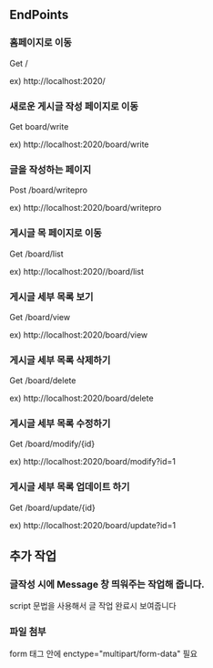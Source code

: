 ## EndPoints

### 홈페이지로 이동

Get /

ex) http://localhost:2020/

### 새로운 게시글 작성 페이지로 이동

Get board/write

ex) http://localhost:2020/board/write

### 글을 작성하는 페이지

Post /board/writepro

ex) http://localhost:2020/board/writepro

### 게시글 목 페이지로 이동

Get /board/list

ex) http://localhost:2020//board/list

### 게시글 세부 목록 보기

Get /board/view

ex) http://localhost:2020/board/view

### 게시글 세부 목록 삭제하기

Get /board/delete

ex) http://localhost:2020/board/delete

### 게시글 세부 목록 수정하기

Get /board/modify/{id}

ex) http://localhost:2020/board/modify?id=1

### 게시글 세부 목록 업데이트 하기

Get /board/update/{id}

ex) http://localhost:2020/board/update?id=1

## 추가 작업
### 글작성 시에 Message 창 띄워주는 작업해 줍니다.
script 문법을 사용해서 글 작업 완료시 보여줍니다

### 파일 첨부
form 태그 안에 enctype="multipart/form-data" 필요